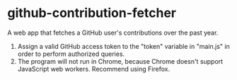# github-contribution-fetcher
A web app that fetches a GitHub user's contributions over the past year.

1. Assign a valid GitHub access token to the "token" variable in "main.js" in order to perform authorized queries.
2. The program will not run in Chrome, because Chrome doesn't support JavaScript web workers. Recommend using Firefox.
